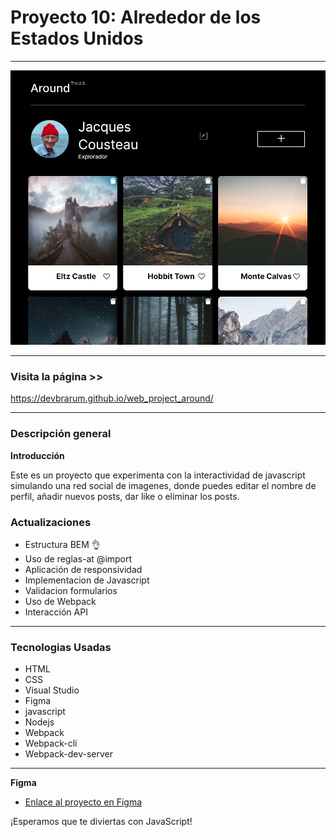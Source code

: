 # Proyecto 10: Alrededor de los Estados Unidos

---

![ Around the U.S.](./src/images/Screenwebsite.png)

---

### Visita la página >>

https://devbrarum.github.io/web_project_around/

---

### Descripción general

**Introducción**

Este es un proyecto que experimenta con la interactividad de javascript simulando una red social de imagenes, donde puedes editar el nombre de perfil, añadir nuevos posts, dar like o eliminar los posts.

### Actualizaciones

- Estructura BEM :ok_hand:
- Uso de reglas-at @import
- Aplicación de responsividad
- Implementacion de Javascript
- Validacion formularios
- Uso de Webpack
- Interacción API

---

### Tecnologias Usadas

- HTML
- CSS
- Visual Studio
- Figma
- javascript
- Nodejs
- Webpack
- Webpack-cli
- Webpack-dev-server

---

**Figma**

- [Enlace al proyecto en Figma](https://www.figma.com/file/LDMgqWesKpQkIwhOfEBuTS/WEB%2C-Sprint-5%3A-Around-The-U.S.-%7C-desktop-%2B-mobile?node-id=0%3A1)

¡Esperamos que te diviertas con JavaScript!
